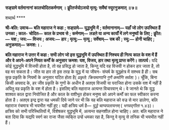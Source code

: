 **सङ्ग्रामे वर्तमानानां कालचोदितकर्मणाम् ।** **कीॢतर्जयोऽजयो मृत्यु: सर्वेषां स्युरनुक्रमात् ॥ ७॥** 

शब्दार्थ **** 

**श्री-बलि: उवाच—** **बलि महाराज ने कहा** **; सङ्ग्रामे—** **युद्धभूमि में** **; वर्तमानानाम्—** **यहाँ जो लोग उपस्थित हैं उनका** **; काल-** **चोदित—** **काल के प्रभाव से** **; कर्मणाम्—** **लडऩे या अन्य कार्यों में लगे मनुष्यों के लिए** **; कीॢत:—** **यश** **; जय:—** **विजय** **;** **अजय:—** **हार** **; मृत्यु:—** **मृत्यु** **; सर्वेषाम्—** **सब की** **; स्यु:—** **होनी चाहिए** **; अनुक्रमात्—** **क्रमश:।** **.** 

**बलि महाराज ने उत्तर में कहा : सभी लोग जो इस युद्धभूमि में उपस्थित हैं निश्चय ही नित्य** **काल के वश में हैं और वे अपने-अपने नियत कर्मों के अनुसार क्रमश: यश, विजय, हार तथा** **मृत्यु प्राप्त करेंगे।** **तात्पर्य :** यदि कोई युद्धभूमि में विजयी होता है, तो वह प्रसिद्ध हो जाता है, किन्तु यदि वह विजयी न होकर हार जाता है, तो वह मर सकता है। जीत या हार तो इस तरह के युद्ध में या जीवन- संघर्ष के युद्धक्षेत्र में सश्भव है ही। सब कुछ प्रकृति के नियमों के अनुसार घटित होता है( *प्रकृते:* *क्रियमाणानि गुणै कर्माणि सर्वश:* )। चूँकि, बिना किसी अपवाद के, हर जीव प्रकृति के गुणों के अधीन है अतएव विजयी या पराजित होना उसके वश में नहीं है अपितु वह प्रकृति के वश में होता है। इसलिए बलि महाराज अत्यन्त विचारवान् थे। वे जानते थे कि युद्ध शाश्वत काल द्वारा नियोजित है और काल के वशीभूत होकर मनुष्य को अपने कर्मों का फल स्वीकार करना होता है। अतएव इन्द्र द्वारा यह धमकी दिये जाने पर भी कि वह बलि महाराज को वज्र से मार डालेगा, बलि महाराज रंचमात्र भी भयभीत नहीं हुए। यही क्षत्रिय धर्म है— *युद्धे चाप्यपलायनम्* ( *भगवद्गीता* १.४३)। क्षत्रिय को सभी परिस्थितियों में, विशेषकर युद्धभूमि में, अत्यन्त सहनशील होना चाहिए। अत: बलि महाराज ने बता दिया कि यद्यपि स्वर्ग का राजा जैसा व्यकि्त उन्हें धमका रहा है, किन्तु वे मृत्यु से तनिक भी भयभीत नहीं हैं।  